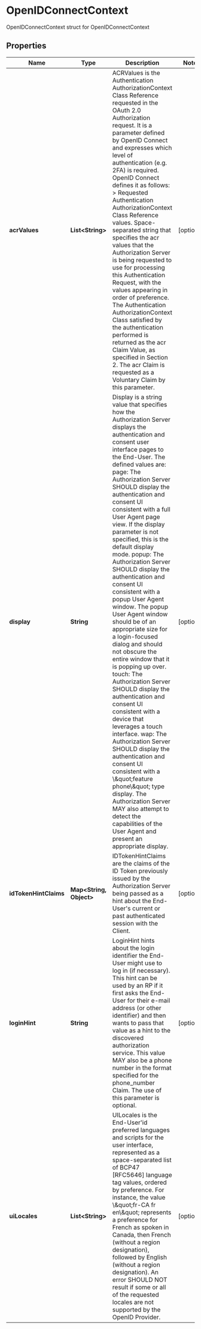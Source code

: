 

# OpenIDConnectContext

OpenIDConnectContext struct for OpenIDConnectContext

## Properties

| Name | Type | Description | Notes |
|------------ | ------------- | ------------- | -------------|
|**acrValues** | **List&lt;String&gt;** | ACRValues is the Authentication AuthorizationContext Class Reference requested in the OAuth 2.0 Authorization request. It is a parameter defined by OpenID Connect and expresses which level of authentication (e.g. 2FA) is required.  OpenID Connect defines it as follows: &gt; Requested Authentication AuthorizationContext Class Reference values. Space-separated string that specifies the acr values that the Authorization Server is being requested to use for processing this Authentication Request, with the values appearing in order of preference. The Authentication AuthorizationContext Class satisfied by the authentication performed is returned as the acr Claim Value, as specified in Section 2. The acr Claim is requested as a Voluntary Claim by this parameter. |  [optional] |
|**display** | **String** | Display is a string value that specifies how the Authorization Server displays the authentication and consent user interface pages to the End-User. The defined values are: page: The Authorization Server SHOULD display the authentication and consent UI consistent with a full User Agent page view. If the display parameter is not specified, this is the default display mode. popup: The Authorization Server SHOULD display the authentication and consent UI consistent with a popup User Agent window. The popup User Agent window should be of an appropriate size for a login-focused dialog and should not obscure the entire window that it is popping up over. touch: The Authorization Server SHOULD display the authentication and consent UI consistent with a device that leverages a touch interface. wap: The Authorization Server SHOULD display the authentication and consent UI consistent with a \\\&quot;feature phone\\\&quot; type display.  The Authorization Server MAY also attempt to detect the capabilities of the User Agent and present an appropriate display. |  [optional] |
|**idTokenHintClaims** | **Map&lt;String, Object&gt;** | IDTokenHintClaims are the claims of the ID Token previously issued by the Authorization Server being passed as a hint about the End-User&#39;s current or past authenticated session with the Client. |  [optional] |
|**loginHint** | **String** | LoginHint hints about the login identifier the End-User might use to log in (if necessary). This hint can be used by an RP if it first asks the End-User for their e-mail address (or other identifier) and then wants to pass that value as a hint to the discovered authorization service. This value MAY also be a phone number in the format specified for the phone_number Claim. The use of this parameter is optional. |  [optional] |
|**uiLocales** | **List&lt;String&gt;** | UILocales is the End-User&#39;id preferred languages and scripts for the user interface, represented as a space-separated list of BCP47 [RFC5646] language tag values, ordered by preference. For instance, the value \\\&quot;fr-CA fr en\\\&quot; represents a preference for French as spoken in Canada, then French (without a region designation), followed by English (without a region designation). An error SHOULD NOT result if some or all of the requested locales are not supported by the OpenID Provider. |  [optional] |



